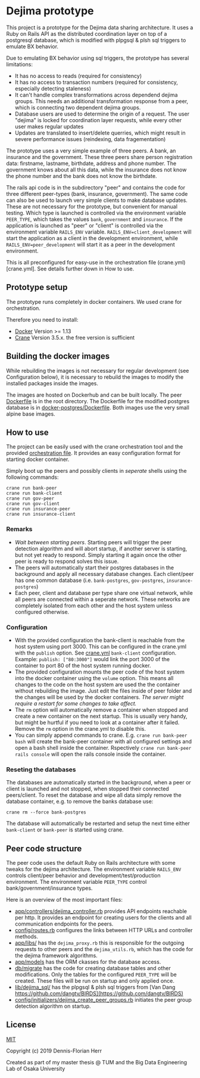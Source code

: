 # Dejima prototype

This project is a prototype for the Dejima data sharing architecture. It uses a Ruby on Rails API as the distributed coordination layer on top of a postgresql database, which is modified with plpgsql & plsh sql triggers to emulate BX behavior.

Due to emulating BX behavior using sql triggers, the prototype has several limitations:

* It has no access to reads (required for consistency)
* It has no access to transaction numbers (required for consistency, especially detecting staleness)
* It can't handle complex transformations across dependend dejima groups. This needs an additional transformation response from a peer, which is connecting two dependent dejima groups.
* Database users are used to determine the origin of a request. The user "dejima" is locked for coordination layer requests, while every other user makes regular updates
* Updates are translated to insert/delete querries, which might result in severe performance issues (reindexing, data fragementation)

The prototype uses a very simple example of three peers. A bank, an insurance and the government. These three peers share person registration data: firstname, lastname, birthdate, address and phone number. The government knows about all this data, while the insurance does not know the phone number and the bank does not know the birthdate.

The rails api code is in the subdirectory "peer" and contains the code for three different peer-types (bank, insurance, government). The same code can also be used to launch very simple clients to make database updates. These are not necessary for the prototype, but convenient for manual testing. Which type is launched is controlled via the environment variable `PEER_TYPE`, which takes the values `bank`, `government` and `insurance`. If the application is launched as "peer" or "client" is controlled via the environment variable `RAILS_ENV` variable. `RAILS_ENV=client_development` will start the application as a client in the development environment, while `RAILS_ENV=peer_development` will start it as a peer in the development environment.

This is all preconfigured for easy-use in the orchestration file (crane.yml)[crane.yml]. See details further down in How to use.


## Prototype setup

The prototype runs completely in docker containers. We used crane for orchestration.

Therefore you need to install:

* [Docker](https://docs.docker.com/install/) Version >= 1.13
* [Crane](https://www.crane-orchestration.com/installation) Version 3.5.x. the free version is sufficient

## Building the docker images

While rebuilding the images is not necessary for regular development (see Configuration below), it is necessary to rebuild the images to modify the installed packages inside the images.

The images are hosted on Dockerhub and can be built locally. The peer [Dockerfile](Dockerfile) is in the root directory. The Dockerfile for the modified postgres database is in [docker-postgres/Dockerfile](docker-postgres/Dockerfile). Both images use the very small alpine base images.

## How to use

The project can be easily used with the crane orchestration tool and the provided [orchestration file](crane.yml). It provides an easy configuration format for starting docker container.

Simply boot up the peers and possibly clients in *seperate* shells using the following commands:

```
crane run bank-peer
crane run bank-client
crane run gov-peer
crane run gov-client
crane run insurance-peer
crane run insurance-client
```

### Remarks

* *Wait between starting peers*. Starting peers will trigger the peer detection algorithm and will abort startup, if another server is starting, but not yet ready to respond. Simply starting it again once the other peer is ready to respond solves this issue.
* The peers will automatically start their postgres databases in the background and apply all necessary database changes. Each client/peer has one common database (i.e. `bank-postgres`, `gov-postgres`, `insurance-postgres`)
* Each peer, client and database per type share one virtual network, while all peers are connected within a seperate network. These networks are completely isolated from each other and the host system unless configured otherwise.


### Configuration

* With the provided configuration the bank-client is reachable from the host system using port 3000. This can be configured in the crane.yml with the  `publish` option. See [crane.yml](crane.yml) `bank-client` configuration. Example: `publish: ["80:3000"]` would link the port 3000 of the container to port 80 of the host system running docker.
* The provided configuration mounts the peer code of the host system into the docker container using the `volume` option. This means all changes to the code on the host system are used the the container without rebuilding the image. Just edit the files inside of peer folder and the changes will be used by the docker containers. *The server might require a restart for some changes to take affect.*
* The `rm` option will automatically remove a container when stopped and create a new container on the next startup. This is usually very handy, but might be hurtful if you need to look at a container after it failed. Remove the `rm` option in the crane.yml to disable this.
* You can simply append commands to crane. E.g. `crane run bank-peer bash` will create the bank-peer container with all configured settings and open a bash shell inside the container. Rspectively `crane run bank-peer rails console` will open the rails console inside the container.

### Reseting the databases

The databases are automatically started in the background, when a peer or client is launched and not stopped, when stopped their connected peers/client. To reset the database and wipe all data simply remove the database container, e.g. to remove the banks database use:

```
crane rm --force bank-postgres
```

The database will automatically be restarted and setup the next time either `bank-client` or `bank-peer` is started using crane.

## Peer code structure

The peer code uses the default Ruby on Rails architecture with some tweaks for the dejima architecture. The environment variable `RAILS_ENV` controls client/peer behavior and development/test/production environment. The environment variable `PEER_TYPE` control bank/government/insurance types.

Here is an overview of the most important files:

* [app/controllers/dejima_controller.rb](peer/app/controllers/dejima_controller.rb) provides API endpoints reachable per http. It provides an endpoint for creating users for the clients and all communication endpoints for the peers.
* [config/routes.rb](peer/config/routes.rb) configures the links between HTTP URLs and controller methods.
* [app/libs/](peer/app/libs/) has the `dejima_proxy.rb` this is responsible for the outgoing requests to other peers and the `dejima_utils.rb`, which has the code for the dejima framework algorithms.
* [app/models](peer/app/models/) has the ORM ckasses for the database access.
* [db/migrate](peer/db/migrate/) has the code for creating database tables and other modifications. Only the tables for the configured `PEER_TYPE` will be created. These files will be run on startup and only applied once.
* [lib/dejima_sql/](peer/lib/dejima_sql) has the plpgsql & plsh sql triggers from [Van Dang https://github.com/dangtv/BIRDS](https://github.com/dangtv/BIRDS)
* [config/initializers/dejima_create_peer_groups.rb](peer/config/initializers/dejima_create_peer_groups.rb) initiates the peer group detection algorithm on startup.

## License

[MIT](LICENSE)

Copyright (c) 2019 Dennis-Florian Herr

Created as part of my master thesis @ TUM and the Big Data Engineering Lab of Osaka University
